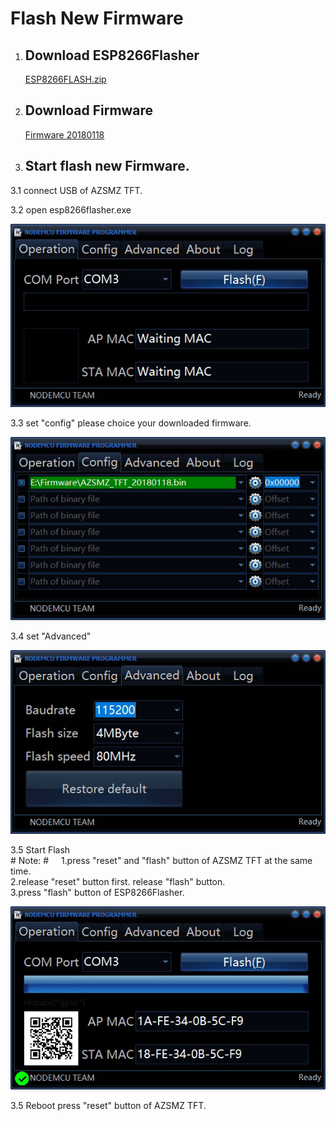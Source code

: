 # Flash New Firmware #

  1. ## Download ESP8266Flasher ##

        [ESP8266FLASH.zip](https://github.com/cxandy/esp8266-weather-station-color/tree/master/resources/ESP8266FLASH.zip)

  2. ## Download Firmware  ##

        [Firmware 20180118](https://github.com/cxandy/esp8266-weather-station-color/tree/master/resources/AZSMZ_TFT_20180118.bin)

  3. ## Start flash new Firmware. ##
  
  3.1 connect USB of AZSMZ TFT.
  
  3.2 open esp8266flasher.exe 
  
   ![open esp8266flasher](/resources/flash-1.jpg)      
        
  3.3 set "config" please choice your downloaded firmware.    

   ![open esp8266flasher](/resources/flash-2.jpg)      
        
  3.4 set "Advanced"    
  
   ![open esp8266flasher](flash-3.jpg)      

  3.5 Start Flash     
    # Note:      #
      1.press "reset" and "flash" button of AZSMZ TFT at the same time.        
      2.release "reset" button first. release "flash" button.        
      3.press "flash" button of ESP8266Flasher.         
  
   ![open esp8266flasher](flash-5.jpg)      
  
  3.5 Reboot
      press "reset" button of AZSMZ TFT.


